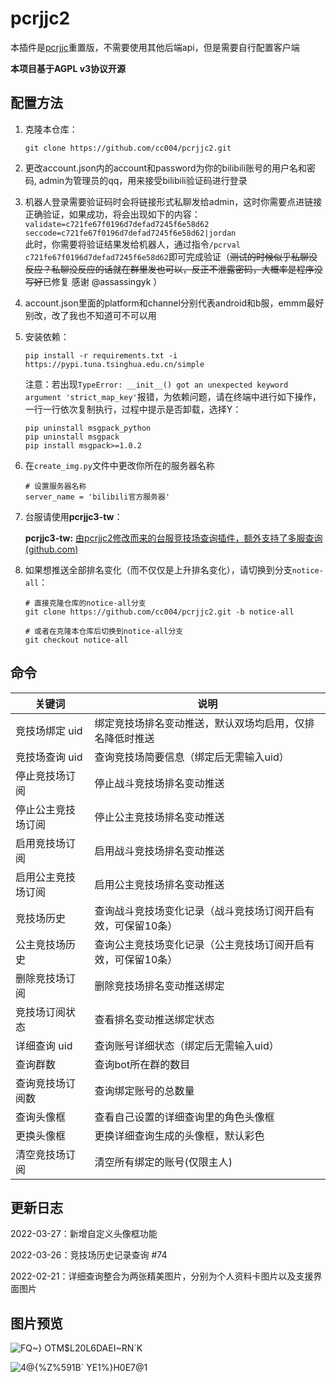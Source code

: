 # pcrjjc2

本插件是[pcrjjc](https://github.com/lulu666lulu/pcrjjc)重置版，不需要使用其他后端api，但是需要自行配置客户端  

**本项目基于AGPL v3协议开源**

## 配置方法

1. 克隆本仓库：

   ```
   git clone https://github.com/cc004/pcrjjc2.git
   ```

2. 更改account.json内的account和password为你的bilibili账号的用户名和密码, admin为管理员的qq，用来接受bilibili验证码进行登录

3. 机器人登录需要验证码时会将链接形式私聊发给admin，这时你需要点进链接正确验证，如果成功，将会出现如下的内容：  
   `
     validate=c721fe67f0196d7defad7245f6e58d62
     seccode=c721fe67f0196d7defad7245f6e58d62|jordan
     `  
     此时，你需要将验证结果发给机器人，通过指令`/pcrval c721fe67f0196d7defad7245f6e58d62`即可完成验证（~~测试的时候似乎私聊没反应？私聊没反应的话就在群里发也可以，反正不泄露密码，大概率是程序没写好~~已修复 感谢 @assassingyk ）

4. account.json里面的platform和channel分别代表android和b服，emmm最好别改，改了我也不知道可不可以用

5. 安装依赖：

   ```
   pip install -r requirements.txt -i https://pypi.tuna.tsinghua.edu.cn/simple
   ```
   注意：若出现`TypeError: __init__() got an unexpected keyword argument 'strict_map_key'`报错，为依赖问题，请在终端中进行如下操作，一行一行依次复制执行，过程中提示是否卸载，选择Y：

   ```
   pip uninstall msgpack_python
   pip uninstall msgpack
   pip install msgpack>=1.0.2
   ```

6. 在`create_img.py`文件中更改你所在的服务器名称

   ```
   # 设置服务器名称
   server_name = 'bilibili官方服务器'
   ```

7. 台服请使用**pcrjjc3-tw**：

   **pcrjjc3-tw:** [由pcrjjc2修改而来的台服竞技场查询插件，额外支持了多服查询 (github.com)](https://github.com/azmiao/pcrjjc3-tw)

8. 如果想推送全部排名变化（而不仅仅是上升排名变化），请切换到分支`notice-all`：

   ```
   # 直接克隆仓库的notice-all分支
   git clone https://github.com/cc004/pcrjjc2.git -b notice-all
   
   # 或者在克隆本仓库后切换到notice-all分支
   git checkout notice-all
   ```

## 命令

| 关键词             | 说明                                                         |
| ------------------ | ------------------------------------------------------------ |
| 竞技场绑定 uid     | 绑定竞技场排名变动推送，默认双场均启用，仅排名降低时推送     |
| 竞技场查询 uid     | 查询竞技场简要信息（绑定后无需输入uid）                      |
| 停止竞技场订阅     | 停止战斗竞技场排名变动推送                                   |
| 停止公主竞技场订阅 | 停止公主竞技场排名变动推送                                   |
| 启用竞技场订阅     | 启用战斗竞技场排名变动推送                                   |
| 启用公主竞技场订阅 | 启用公主竞技场排名变动推送                                   |
| 竞技场历史         | 查询战斗竞技场变化记录（战斗竞技场订阅开启有效，可保留10条） |
| 公主竞技场历史     | 查询公主竞技场变化记录（公主竞技场订阅开启有效，可保留10条） |
| 删除竞技场订阅     | 删除竞技场排名变动推送绑定                                   |
| 竞技场订阅状态     | 查看排名变动推送绑定状态                                     |
| 详细查询 uid       | 查询账号详细状态（绑定后无需输入uid）                        |
| 查询群数           | 查询bot所在群的数目                                          |
| 查询竞技场订阅数   | 查询绑定账号的总数量                                         |
| 查询头像框         | 查看自己设置的详细查询里的角色头像框                         |
| 更换头像框         | 更换详细查询生成的头像框，默认彩色                           |
| 清空竞技场订阅     | 清空所有绑定的账号(仅限主人)                                 |

## 更新日志

2022-03-27：新增自定义头像框功能

2022-03-26：竞技场历史记录查询 #74

2022-02-21：详细查询整合为两张精美图片，分别为个人资料卡图片以及支援界面图片

## 图片预览
![FQ~} OTM$L20L6DAEI~RN`K](https://user-images.githubusercontent.com/71607036/154993217-a123399a-f187-42d0-a1c9-1611591a33c6.PNG)

![4@{%Z%591B` YE1%}H0E7@1](https://user-images.githubusercontent.com/71607036/154993258-9ab18fae-aa27-480f-b380-68086ff92b84.jpg)
